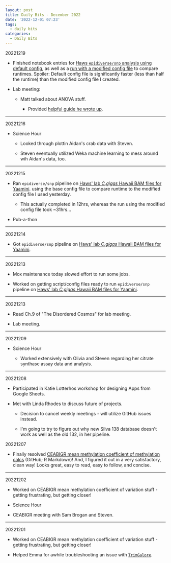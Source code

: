 ```yaml
---
layout: post
title: Daily Bits - December 2022
date: '2022-12-01 07:23'
tags: 
  - daily bits
categories: 
  - Daily Bits
---
```


20221219

- Finished notebook entries for [Haws `epidiverse/snp` analysis using default config](https://robertslab.github.io/sams-notebook/2022/12/14/BS-Seq-Analysis-Nextflow-EpiDiverse-SNP-Pipeline-for-Haws-Hawaii-C.gigas-BAMs-from-Yaamini.html), as well as a [run with a modified config file](https://robertslab.github.io/sams-notebook/2022/12/15/BS-Seq-Analysis-Nextflow-EpiDiverse-SNP-Pipeline-for-Haws-Hawaii-C.gigas-BAMs-from-Yaamini-Base-Config.html) to compare runtimes. Spoiler: Default config file is significantly faster (less than half the runtime) than the modified config file I created.

- Lab meeting:

  - Matt talked about ANOVA stuff.

    - Provided [helpful guide he wrote up](https://mattgeorgephd.github.io/ANOVA-guide/).

---

20221216

- Science Hour

  - Looked through plottin Aidan's crab data with Steven.

  - Steven eventually utilized Weka machine learning to mess around wih Aidan's data, too.

---

20221215

- Ran `epidiverse/snp` pipeline on [Haws' lab _C.gigas_ Hawaii BAM files for Yaamini](https://github.com/RobertsLab/resources/issues/1558). using the base config file to compare runtime to the modified config file I used yesterday.

  - This actually completed in 12hrs, whereas the run using the modified config file took ~31hrs...

- Pub-a-thon

---

20221214

- Got `epidiverse/snp` pipeline on [Haws' lab _C.gigas_ Hawaii BAM files for Yaamini](https://github.com/RobertsLab/resources/issues/1558).

---

20221213

- Mox maintenance today slowed effort to run some jobs.

- Worked on getting script/config files ready to run `epidiverse/snp` pipeline on [Haws' lab _C.gigas_ Hawaii BAM files for Yaamini](https://github.com/RobertsLab/resources/issues/1558).

---

20221213

- Read Ch.9 of "The Disordered Cosmos" for lab meeting.

- Lab meeting.

---

20221209

- Science Hour

  - Worked extensively with Olivia and Steven regarding her citrate synthase assay data and analysis.

---

20221208

- Participated in Katie Lotterhos workshop for designing Apps from Google Sheets.

- Met with Linda Rhodes to discuss future of projects.

  - Decision to cancel weekly meetings - will utilize GitHub issues instead.

  - I'm going to try to figure out why new Silva 138 database doesn't work as well as the old 132, in her pipeline.

20221207

- Finally resolved [CEABIGR mean methylation coefficient of methylation calcs](https://github.com/sr320/ceabigr/blob/main/code/40-gene-methylation.Rmd) (GitHub; R Markdown)! And, I figured it out in a very satisfactory, clean way! Looks great, easy to read, easy to follow, and concise.

---

20221202

- Worked on CEABIGR mean methylation coefficient of variation stuff - getting frustrating, but getting closer!

- Science Hour

- CEABIGR meeting with Sam Brogan and Steven.

---

20221201

- Worked on CEABIGR mean methylation coefficient of variation stuff - getting frustrating, but getting closer!

- Helped Emma for awhile troubleshooting an issue with [`TrimGalore`](https://github.com/FelixKrueger/TrimGalore).


